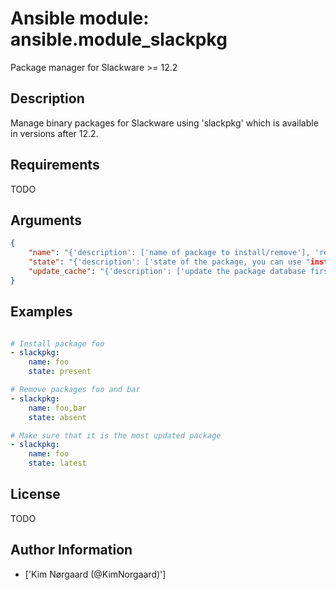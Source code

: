 # Ansible module: ansible.module_slackpkg


Package manager for Slackware >= 12.2

## Description

Manage binary packages for Slackware using 'slackpkg' which is available in versions after 12.2.

## Requirements

TODO

## Arguments

``` json
{
    "name": "{'description': ['name of package to install/remove'], 'required': True}",
    "state": "{'description': ['state of the package, you can use "installed" as an alias for C(present) and removed as one for C(absent).'], 'choices': ['present', 'absent', 'latest'], 'required': False, 'default': 'present'}",
    "update_cache": "{'description': ['update the package database first'], 'required': False, 'default': False, 'type': 'bool'}",
}
```

## Examples


``` yaml

# Install package foo
- slackpkg:
    name: foo
    state: present

# Remove packages foo and bar
- slackpkg:
    name: foo,bar
    state: absent

# Make sure that it is the most updated package
- slackpkg:
    name: foo
    state: latest

```

## License

TODO

## Author Information
  - ['Kim Nørgaard (@KimNorgaard)']
